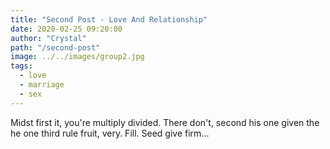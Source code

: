 ```yaml
---
title: "Second Post - Love And Relationship"
date: 2020-02-25 09:20:00
author: "Crystal"
path: "/second-post"
image: ../../images/group2.jpg
tags:
  - love
  - marriage
  - sex
---
```


Midst first it, you're multiply divided. There don't, second his one
given the he one third rule fruit, very. Fill. Seed give firm...
